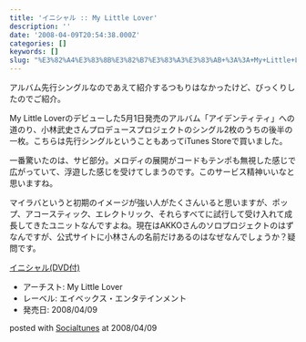 ```yaml
---
title: 'イニシャル :: My Little Lover'
description: ''
date: '2008-04-09T20:54:38.000Z'
categories: []
keywords: []
slug: "%E3%82%A4%E3%83%8B%E3%82%B7%E3%83%A3%E3%83%AB+%3A%3A+My+Little+Lover"
---
```

アルバム先行シングルなのであえて紹介するつもりはなかったけど、びっくりしたのでご紹介。

My Little Loverのデビューした5月1日発売のアルバム「アイデンティティ」への道のり、小林武史さんプロデュースプロジェクトのシングル2枚のうちの後半の一枚。こちらは先行シングルということもあってiTunes Storeで買いました。

一番驚いたのは、サビ部分。メロディの展開がコードもテンポも無視した感じで広がっていて、浮遊した感じを受けてしまうのです。このサービス精神いいなと思いますね。

マイラバというと初期のイメージが強い人がたくさんいると思いますが、ポップ、アコースティック、エレクトリック、それらすべてに試行して受け入れて成長してきたユニットなんですよね。現在はAKKOさんのソロプロジェクトのはずなんですが、公式サイトに小林さんの名前だけあるのはなぜなんでしょうか？疑問です。

[イニシャル(DVD付)](http://www.amazon.co.jp/exec/obidos/ASIN/B0013NXC8K/qli-22/ref=nosim "イニシャル(DVD付)")

*   アーチスト: My Little Lover
*   レーベル: エイベックス・エンタテインメント
*   発売日: 2008/04/09

posted with [Socialtunes](http://socialtunes.net) at 2008/04/09
